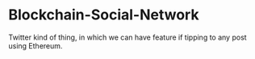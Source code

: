 # Blockchain-Social-Network
Twitter kind of thing, in which we can have feature if tipping to any post using Ethereum.

